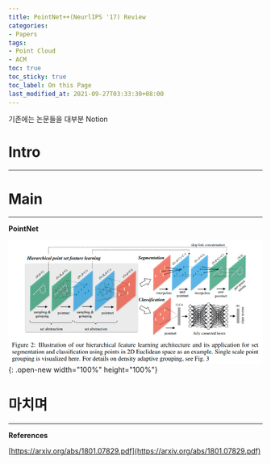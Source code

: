 ```yaml
---
title: PointNet++(NeurlIPS '17) Review
categories:
- Papers
tags:
- Point Cloud
- ACM
toc: true
toc_sticky: true
toc_label: On this Page
last_modified_at: 2021-09-27T03:33:30+08:00
---
```


기존에는 논문들을 대부분 Notion

# Intro
___


# Main
___
**PointNet**


![fig1](/assets/images/posts/PointNet2-fig1.png){: .open-new width="100%" height="100%"}  


# 마치며
___

**References**

[https://arxiv.org/abs/1801.07829.pdf](https://arxiv.org/abs/1801.07829.pdf)

